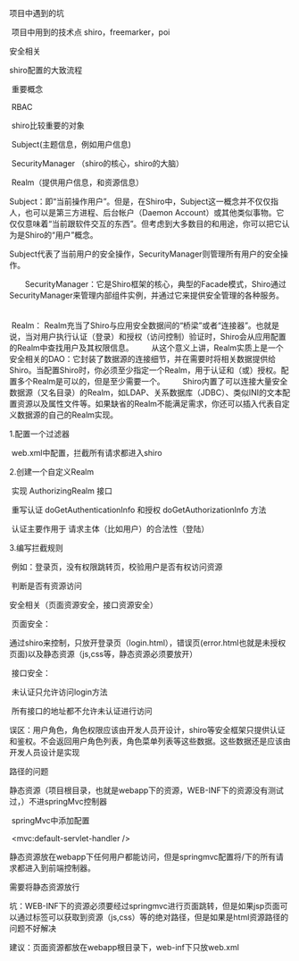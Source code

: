 项目中遇到的坑

​	项目中用到的技术点 shiro，freemarker，poi

安全相关

shiro配置的大致流程

​	重要概念

​		RBAC

​	shiro比较重要的对象

​		Subject(主题信息，例如用户信息)

​		SecurityManager （shiro的核心，shiro的大脑）

​		Realm（提供用户信息，和资源信息）

​	Subject：即“当前操作用户”。但是，在Shiro中，Subject这一概念并不仅仅指人，也可以是第三方进程、后台帐户（Daemon Account）或其他类似事物。它仅仅意味着“当前跟软件交互的东西”。但考虑到大多数目的和用途，你可以把它认为是Shiro的“用户”概念。 　　

​	Subject代表了当前用户的安全操作，SecurityManager则管理所有用户的安全操作。 

　　SecurityManager：它是Shiro框架的核心，典型的Facade模式，Shiro通过SecurityManager来管理内部组件实例，并通过它来提供安全管理的各种服务。 　

​	Realm： Realm充当了Shiro与应用安全数据间的“桥梁”或者“连接器”。也就是说，当对用户执行认证（登录）和授权（访问控制）验证时，Shiro会从应用配置的Realm中查找用户及其权限信息。 　　从这个意义上讲，Realm实质上是一个安全相关的DAO：它封装了数据源的连接细节，并在需要时将相关数据提供给Shiro。当配置Shiro时，你必须至少指定一个Realm，用于认证和（或）授权。配置多个Realm是可以的，但是至少需要一个。 　　Shiro内置了可以连接大量安全数据源（又名目录）的Realm，如LDAP、关系数据库（JDBC）、类似INI的文本配置资源以及属性文件等。如果缺省的Realm不能满足需求，你还可以插入代表自定义数据源的自己的Realm实现。 

1.配置一个过滤器

​	web.xml中配置，拦截所有请求都进入shiro

2.创建一个自定义Realm

​	实现 AuthorizingRealm 接口

​	重写认证 doGetAuthenticationInfo 和授权 doGetAuthorizationInfo 方法

​	认证主要作用于 请求主体（比如用户）的合法性（登陆）

3.编写拦截规则

​	例如：登录页，没有权限跳转页，校验用户是否有权访问资源

​	判断是否有资源访问



安全相关（页面资源安全，接口资源安全）

​	页面安全：

​		通过shiro来控制，只放开登录页（login.html），错误页(error.html也就是未授权页面)以及静态资源（js,css等，静态资源必须要放开）

​	接口安全：

​		未认证只允许访问login方法

​		所有接口的地址都不允许未认证进行访问

误区：用户角色，角色权限应该由开发人员开设计，shiro等安全框架只提供认证和鉴权。不会返回用户角色列表，角色菜单列表等这些数据。这些数据还是应该由开发人员设计是实现



路径的问题

静态资源（项目根目录，也就是webapp下的资源，WEB-INF下的资源没有测试过，）不进springMvc控制器

​	springMvc中添加配置

​		<mvc:default-servlet-handler />

​	静态资源放在webapp下任何用户都能访问，但是springmvc配置将/下的所有请求都进入到前端控制器。

需要将静态资源放行

坑：WEB-INF下的资源必须要经过springmvc进行页面跳转，但是如果jsp页面可以通过标签可以获取到资源（js,css）等的绝对路径，但是如果是html资源路径的问题不好解决

建议：页面资源都放在webapp根目录下，web-inf下只放web.xml

